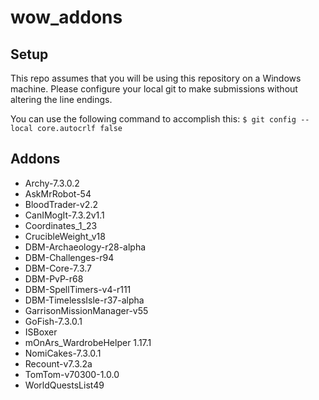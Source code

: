 # wow_addons

## Setup
This repo assumes that you will be using this repository on a Windows machine.  Please configure your local git to make submissions without altering the line endings.

You can use the following command to accomplish this:
`$ git config --local core.autocrlf false`

## Addons
- Archy-7.3.0.2
- AskMrRobot-54
- BloodTrader-v2.2
- CanIMogIt-7.3.2v1.1
- Coordinates_1_23
- CrucibleWeight_v18
- DBM-Archaeology-r28-alpha
- DBM-Challenges-r94
- DBM-Core-7.3.7
- DBM-PvP-r68
- DBM-SpellTimers-v4-r111
- DBM-TimelessIsle-r37-alpha
- GarrisonMissionManager-v55
- GoFish-7.3.0.1
- ISBoxer
- mOnArs_WardrobeHelper 1.17.1
- NomiCakes-7.3.0.1
- Recount-v7.3.2a
- TomTom-v70300-1.0.0
- WorldQuestsList49

